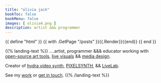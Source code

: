 ```yaml
---
title: "olivia jack"
bookToc: false
bookMenu: false
images: [ olivia4.png ]
description: artist &&& programmer
---
```

{{ define "html" }}
{{ with .GetPage "/posts" }}{{.Render}}{{end}}
{{ end }}

{{% landing-text %}} 
....artist, programmer &&& educator working with [open-source art tools](/posts), [live visuals](/tags/performance) && [media design](/tags/media-design). 

Creator of [hydra video synth](https://hydra.ojack.xyz), [PIXELSYNTH](https://ojack.xyz/PIXELSYNTH), && [LiveLab](https://www.culturehub.org/livelab). 

See my [work](/posts) or [get in touch](mailto:rhizomaticode@gmail.com).
{{% /landing-text %}}

<!-- [++live+visuals](/tags/performance)
  [+++media++design](/tags/media-design)
   [++++teaching](/tags/workshop)
    [++++experiments](/posts) -->
   <!-- , &&& educator -->
<!-- 
also [live performances](/categories/performances/), 
[media design for dance & theater](/tags/media-design), 
[teaching](/tags/workshops), 
[ongoing experiments]  -->

<!-- ![](olivia3.png) -->



